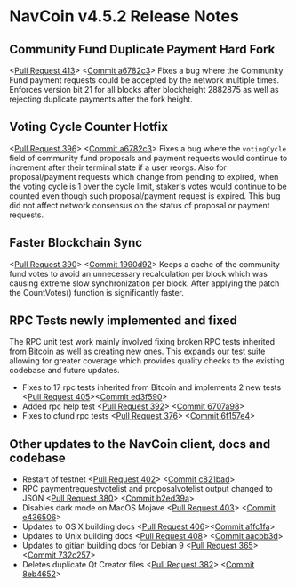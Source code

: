 # NavCoin v4.5.2 Release Notes

## Community Fund Duplicate Payment Hard Fork
<[Pull Request 413](https://github.com/NAVCoin/navcoin-core/pull/413)> 
<[Commit a6782c3](https://github.com/NAVCoin/navcoin-core/commit/7ef765bf05802d491a6be8b8ea781e33f9c5aa4f)>
Fixes a bug where the Community Fund payment requests could be accepted by the network multiple times. Enforces version bit 21 for all blocks after blockheight 2882875 as well as rejecting duplicate payments after the fork height.

## Voting Cycle Counter Hotfix
<[Pull Request 396](https://github.com/NAVCoin/navcoin-core/pull/396)> 
<[Commit a6782c3](https://github.com/NAVCoin/navcoin-core/commit/a6782c3be14444433b8a2b9abeac9aef7151331d)>
Fixes a bug where the `votingCycle` field of community fund proposals and payment requests would continue to increment after their terminal state if a user reorgs. Also for proposal/payment requests which change from pending to expired, when the voting cycle is 1 over the cycle limit, staker's votes would continue to be counted even though such proposal/payment request is expired. This bug did not affect network consensus on the status of proposal or payment requests.

## Faster Blockchain Sync
<[Pull Request 390](https://github.com/NAVCoin/navcoin-core/pull/390)> 
<[Commit 1990d92](https://github.com/NAVCoin/navcoin-core/commit/1990d929f216e69efa96484b31d3e65ff4196aee)>
Keeps a cache of the community fund votes to avoid an unnecessary recalculation per block which was causing extreme slow synchronization per block. After applying the patch the CountVotes() function is significantly faster.

## RPC Tests newly implemented and fixed
The RPC unit test work mainly involved fixing broken RPC tests inherited from Bitcoin as well as creating new ones. This expands our test suite allowing for greater coverage which provides quality checks to the existing codebase and future updates.

- Fixes to 17 rpc tests inherited from Bitcoin and implements 2 new tests <[Pull Request 405](https://github.com/NAVCoin/navcoin-core/pull/405)><[Commit ed3f590](https://github.com/NAVCoin/navcoin-core/commit/ed3f590ad8d1b25bfdc6caee153a9372c8180cb6)>
- Added rpc help test <[Pull Request 392](https://github.com/NAVCoin/navcoin-core/pull/392)> <[Commit 6707a98](https://github.com/NAVCoin/navcoin-core/commit/6707a98f4788251fdc5afcea914a456f38926349)>
- Fixes to cfund rpc tests <[Pull Request 376](https://github.com/NAVCoin/navcoin-core/pull/376)> <[Commit 6f157e4](https://github.com/NAVCoin/navcoin-core/commit/6f157e4ba2c92f3f038798baa30eb0aaa563b43d)>

## Other updates to the NavCoin client, docs and codebase
- Restart of testnet <[Pull Request 402](https://github.com/NAVCoin/navcoin-core/pull/402)> <[Commit c821bad](https://github.com/NAVCoin/navcoin-core/commit/c821badee5bfc4910671e37680b731ce52aadd6e)>
- RPC paymentrequestvotelist and proposalvotelist output changed to JSON <[Pull Request 380](https://github.com/NAVCoin/navcoin-core/pull/380)> <[Commit b2ed39a](https://github.com/NAVCoin/navcoin-core/commit/b2ed39a45d190b06b25eb404c02b4c8a3c90f5a7)>
- Disables dark mode on MacOS Mojave <[Pull Request 403](https://github.com/NAVCoin/navcoin-core/pull/403)> <[Commit e436506](https://github.com/NAVCoin/navcoin-core/commit/e4365060007ae08b17fe2de99971677c7d32ce11)>
- Updates to OS X building docs <[Pull Request 406](https://github.com/NAVCoin/navcoin-core/pull/406)><[Commit a1fc1fa](https://github.com/NAVCoin/navcoin-core/commit/a1fc1fa19fcb07194b5955a3a18e6fd5d4f81170)>
- Updates to Unix building docs <[Pull Request 408](https://github.com/NAVCoin/navcoin-core/pull/408)> <[Commit aacbb3d](https://github.com/NAVCoin/navcoin-core/commit/aacbb3dfc51374da649274754d2fec44dc27b342)>
- Updates to gitian building docs for Debian 9 <[Pull Request 365](https://github.com/NAVCoin/navcoin-core/pull/365)> <[Commit 732c257](https://github.com/NAVCoin/navcoin-core/commit/732c257b8a3c9c439c9fef9be7cbb726db118018)>
- Deletes duplicate Qt Creator files <[Pull Request 382](https://github.com/NAVCoin/navcoin-core/pull/382)> <[Commit 8eb4652](https://github.com/NAVCoin/navcoin-core/commit/8eb4652cb9e35524a8449cf4ef1645af47e435ba)>
